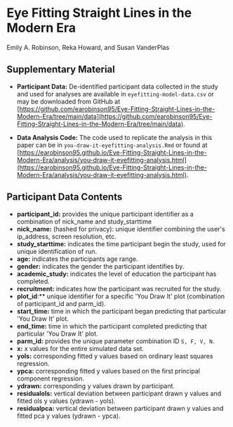 # Eye Fitting Straight Lines in the Modern Era
Emily A. Robinson, Reka Howard, and Susan VanderPlas

## Supplementary Material

+ **Participant Data:** De-identified participant data collected in the study and used for analyses are available in `eyefitting-model-data.csv` or may be downloaded from GitHub at  [https://github.com/earobinson95/Eye-Fitting-Straight-Lines-in-the-Modern-Era/tree/main/data](https://github.com/earobinson95/Eye-Fitting-Straight-Lines-in-the-Modern-Era/tree/main/data). 

+ **Data Analysis Code:** The code used to replicate the analysis in this paper can be in `you-draw-it-eyefitting-analysis.Rmd` or found at [https://earobinson95.github.io/Eye-Fitting-Straight-Lines-in-the-Modern-Era/analysis/you-draw-it-eyefitting-analysis.html](https://earobinson95.github.io/Eye-Fitting-Straight-Lines-in-the-Modern-Era/analysis/you-draw-it-eyefitting-analysis.html).

## Participant Data Contents

+ **participant_id:** provides the unique participant identifier as a combination of nick_name and study_starttime
+ **nick_name:** (hashed for privacy): unique identifier combining the user's ip_address, screen resolution, etc.
+ **study_starttime:** indicates the time participant begin the study, used for unique identification of run.
+ **age:** indicates the participants age range.
+ **gender:** indicates the gender the participant identifies by.
+ **academic_study:** indicates the level of education the participant has completed.
+ **recruitment:** indicates how the participant was recruited for the study.
+ **plot_id**:** unique identifier for a specific 'You Draw It' plot (combination of participant_id and parm_id).
+ **start_time:** time in which the participant began predicting that particular 'You Draw It' plot.
+ **end_time:** time in which the participant completed predicting that particular 'You Draw It' plot.
+ **parm_id:** provides the unique parameter combination ID `S, F, V, N`.
+ **x:** x values for the entire simulated data set.
+ **yols:** corresponding fitted y values based on ordinary least squares regression.
+ **ypca:** corresponding fitted y values based on the first principal component regression.
+ **ydrawn:** corresponding y values drawn by participant.
+ **residualols:** vertical deviation between participant drawn y values and fitted ols y values (ydrawn - yols).
+ **residualpca:** vertical deviation between participant drawn y values and fitted pca y values (ydrawn - ypca).
